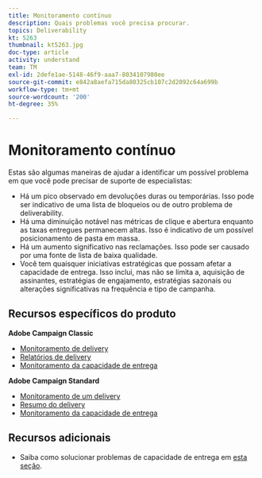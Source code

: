 ```yaml
---
title: Monitoramento contínuo
description: Quais problemas você precisa procurar.
topics: Deliverability
kt: 5263
thumbnail: kt5263.jpg
doc-type: article
activity: understand
team: TM
exl-id: 2defe1ae-5148-46f9-aaa7-8034107980ee
source-git-commit: e842a8aefa715da80325cb107c2d2092c64a699b
workflow-type: tm+mt
source-wordcount: '200'
ht-degree: 35%

---
```


# Monitoramento contínuo

Estas são algumas maneiras de ajudar a identificar um possível problema em que você pode precisar de suporte de especialistas:

* Há um pico observado em devoluções duras ou temporárias. Isso pode ser indicativo de uma lista de bloqueios ou de outro problema de deliverability.
* Há uma diminuição notável nas métricas de clique e abertura enquanto as taxas entregues permanecem altas. Isso é indicativo de um possível posicionamento de pasta em massa.
* Há um aumento significativo nas reclamações. Isso pode ser causado por uma fonte de lista de baixa qualidade.
* Você tem quaisquer iniciativas estratégicas que possam afetar a capacidade de entrega. Isso inclui, mas não se limita a, aquisição de assinantes, estratégias de engajamento, estratégias sazonais ou alterações significativas na frequência e tipo de campanha.

## Recursos específicos do produto

**Adobe Campaign Classic**

* [Monitoramento de delivery](https://experienceleague.adobe.com/docs/campaign-classic/using/sending-messages/monitoring-deliveries/about-delivery-monitoring.html?lang=pt-BR)
* [Relatórios de delivery](https://experienceleague.adobe.com/docs/campaign-classic/using/reporting/reports-on-deliveries/delivery-reports.html?lang=pt-BR)
* [Monitoramento da capacidade de entrega](https://experienceleague.adobe.com/docs/campaign-classic/using/sending-messages/deliverability-management/monitoring-deliverability.html?lang=pt-BR)

**Adobe Campaign Standard**

* [Monitoramento de um delivery](https://experienceleague.adobe.com/docs/campaign-standard/using/testing-and-sending/monitoring-messages/monitoring-a-delivery.html?lang=pt-BR)
* [Resumo do delivery](https://experienceleague.adobe.com/docs/campaign-standard/using/reporting/list-of-reports/delivery-summary.html)
* [Monitoramento da capacidade de entrega](https://experienceleague.adobe.com/docs/campaign-standard/using/testing-and-sending/managing-deliverability/monitor-deliverability.html?lang=pt-BR#testing-and-sending)

## Recursos adicionais

* Saiba como solucionar problemas de capacidade de entrega em [esta seção](/help/additional-resources/troubleshooting.md).
